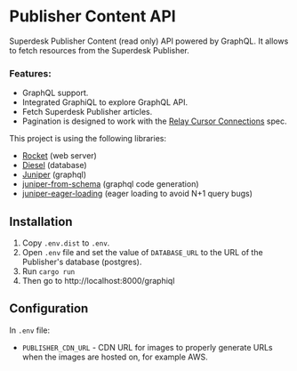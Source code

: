 # Publisher Content API

Superdesk Publisher Content (read only) API powered by GraphQL. It allows to fetch resources from the Superdesk Publisher.

### Features:

- GraphQL support.
- Integrated GraphiQL to explore GraphQL API.
- Fetch Superdesk Publisher articles.
- Pagination is designed to work with the [Relay Cursor Connections](https://facebook.github.io/relay/graphql/connections.htm) spec.

This project is using the following libraries:

- [Rocket](https://rocket.rs) (web server)
- [Diesel](http://diesel.rs) (database)
- [Juniper](https://github.com/graphql-rust/juniper) (graphql)
- [juniper-from-schema](https://github.com/davidpdrsn/juniper-from-schema) (graphql code generation)
- [juniper-eager-loading](https://github.com/davidpdrsn/juniper-eager-loading) (eager loading to avoid N+1 query bugs)


## Installation

1. Copy `.env.dist` to `.env`.
2. Open `.env` file and set the value of `DATABASE_URL` to the URL of the Publisher's database (postgres).
3. Run `cargo run`
4. Then go to http://localhost:8000/graphiql

## Configuration

In `.env` file:

- `PUBLISHER_CDN_URL` - CDN URL for images to properly generate URLs when the images are hosted on, for example AWS.
